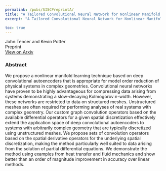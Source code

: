 ```yaml
---
permalink: /pubs/SISCPreprintA/
title: "A Tailored Convolutional Neural Network for Nonlinear Manifold Learning of Computational Physics Data using Unstructured Spatial Discretizations"
excerpt: "A Tailored Convolutional Neural Network for Nonlinear Manifold Learning of Computational Physics Data using Unstructured Spatial Discretizations"

toc: true
---
```


John Tencer and Kevin Potter   
Preprint  
[View on Arxiv](https://arxiv.org/abs/2006.06154)  

### Abstract

We propose a nonlinear manifold learning technique based on deep convolutional autoencoders that is appropriate for model order reduction of physical systems in complex geometries. Convolutional neural networks have proven to be highly advantageous for compressing data arising from systems demonstrating a slow-decaying Kolmogorov n-width. However, these networks are restricted to data on structured meshes. Unstructured meshes are often required for performing analyses of real systems with complex geometry. Our custom graph convolution operators based on the available differential operators for a given spatial discretization effectively extend the application space of deep convolutional autoencoders to systems with arbitrarily complex geometry that are typically discretized using unstructured meshes. We propose sets of convolution operators based on the spatial derivative operators for the underlying spatial discretization, making the method particularly well suited to data arising from the solution of partial differential equations. We demonstrate the method using examples from heat transfer and fluid mechanics and show better than an order of magnitude improvement in accuracy over linear methods.